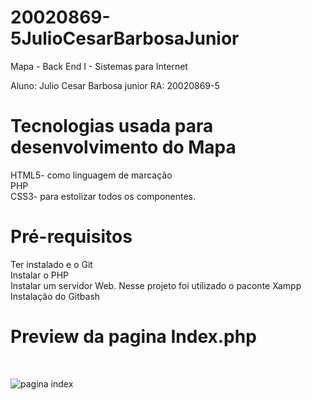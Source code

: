 
# 20020869-5JulioCesarBarbosaJunior

Mapa - Back End I  - Sistemas para Internet

Aluno: Julio Cesar Barbosa junior 
RA: 20020869-5

<h1>Tecnologias usada para desenvolvimento do Mapa</h1>

HTML5- como linguagem de marcação <br>
PHP<br>
CSS3- para estolizar todos os componentes.<br>

<h1>Pré-requisitos</h1>
Ter instalado   e o Git <br>
Instalar o PHP <br>
Instalar um servidor Web. Nesse projeto foi utilizado o paconte Xampp <br>
Instalação do Gitbash<br>


<h1>Preview da pagina Index.php</h1> <br>


![pagina index](https://user-images.githubusercontent.com/44622922/130707141-a460be63-e949-4582-a3df-a037404bc165.jpg)


